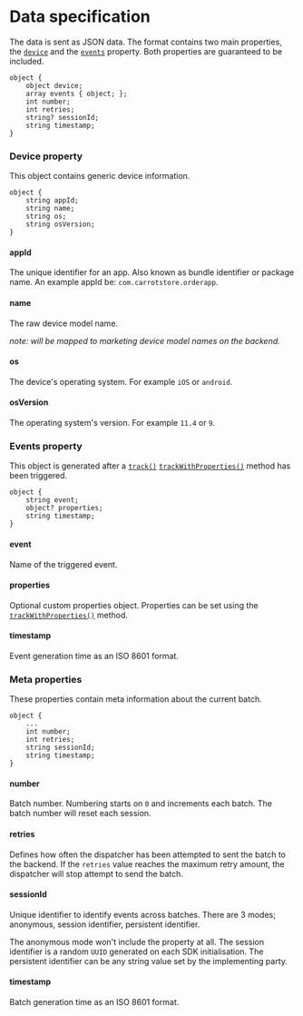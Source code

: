 # Data specification
The data is sent as JSON data. The format contains two main properties, the [`device`](#device-property) and the [`events`](#events-property) property. Both properties are guaranteed to be included.

```
object {
	object device;
	array events { object; };
	int number;
	int retries;
	string? sessionId;
	string timestamp;
}
```

### Device property
This object contains generic device information.

```
object {
	string appId;
	string name;
	string os;
	string osVersion;
}
```

#### appId

The unique identifier for an app. Also known as bundle identifier or package name. An example appId be: `com.carrotstore.orderapp`.


#### name

The raw device model name.

*note: will be mapped to marketing device model names on the backend.*

#### os

The device's operating system. For example `iOS` or `android`.

#### osVersion

The operating system's version. For example `11.4` or `9`.

### Events property
This object is generated after a [`track()`](API.md#track) [`trackWithProperties()`](API.md#trackwithproperties) method has been triggered.

```
object {
	string event;
	object? properties;
	string timestamp;
}
```

#### event

Name of the triggered event.

#### properties

Optional custom properties object. Properties can be set using the [`trackWithProperties()`](API.md#trackwithproperties) method.

#### timestamp

Event generation time as an ISO 8601 format.

### Meta properties
These properties contain meta information about the current batch.

```
object {
	...
	int number;
	int retries;
	string sessionId;
	string timestamp;
}
```

#### number

Batch number. Numbering starts on `0` and increments each batch. The batch number will reset each session.

#### retries

Defines how often the dispatcher has been attempted to sent the batch to the backend. If the `retries` value reaches the maximum retry amount, the dispatcher will stop attempt to send the batch.

#### sessionId

Unique identifier to identify events across batches. There are 3 modes; anonymous, session identifier, persistent identifier.

The anonymous mode won't include the property at all. The session identifier is a random `UUID` generated on each SDK initialisation. The persistent identifier can be any string value set by the implementing party.

#### timestamp

Batch generation time as an ISO 8601 format.
